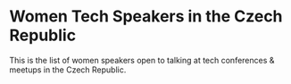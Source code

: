 # Women Tech Speakers in the Czech Republic

This is the list of women speakers open to talking at tech conferences & meetups in the Czech Republic.


